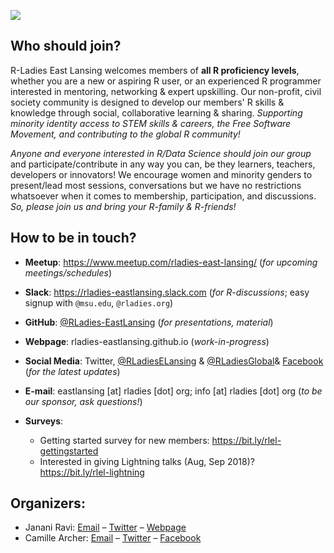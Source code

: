 
![](https://github.com/rladies-eastlansing/meetup-presentations-eastlansing/blob/13d08a77695261bc146eede3399c5aef12b7d0df/logos-qrcode/rlel-header-welcome.png?raw=true)

## Who should join?
R-Ladies East Lansing welcomes members of **all R proficiency levels**, whether you are a new or aspiring R user, or an experienced R programmer interested in mentoring, networking & expert upskilling. Our non-profit, civil society community is designed to develop our members' R skills & knowledge through social, collaborative learning & sharing. *Supporting minority identity access to STEM skills & careers, the Free Software Movement, and contributing to the global R community!*

*Anyone and everyone interested in R/Data Science should join our group* and participate/contribute in any way you can, be they learners, teachers, developers or innovators! We encourage women and minority genders to present/lead most sessions, conversations but we have no restrictions whatsoever when it comes to membership, participation, and discussions.
*So, please join us and bring your R-family & R-friends!*

## How to be in touch?

* **Meetup**: https://www.meetup.com/rladies-east-lansing/ (_for upcoming meetings/schedules_)
* **Slack**: https://rladies-eastlansing.slack.com (_for R-discussions_; easy signup with `@msu.edu`, `@rladies.org`)
* **GitHub**: [@RLadies-EastLansing](https://github.com/RLadies-EastLansing) (_for presentations, material_)
* **Webpage**: rladies-eastlansing.github.io (_work-in-progress_)
* **Social Media**: Twitter, [@RLadiesELansing](www.twitter.com/RLadiesELansing) & [@RLadiesGlobal](www.twitter.com/RLadiesGlobal)& [Facebook](www.facebook.com/rladieseastlansing) (_for the latest updates_)
* **E-mail**: eastlansing [at] rladies [dot] org; info [at] rladies [dot] org (_to be our sponsor, ask questions!_)

* **Surveys**:
  * Getting started survey for new members: https://bit.ly/rlel-gettingstarted
  * Interested in giving Lightning talks (Aug, Sep 2018)? https://bit.ly/rlel-lightning

## Organizers:
- Janani Ravi: [Email](mailto:jananiravi@rladies.org) – [Twitter](www.twitter.com/janani137) – [Webpage](jananiravi.github.io)
- Camille Archer: [Email](mailto:camille@rladies.org) – [Twitter](www.twitter.com/CamilleArcher5) – [Facebook](facebook.com/archerc5)

